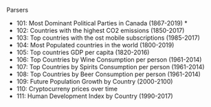 Parsers

- 101: Most Dominant Political Parties in Canada (1867-2019) * 
- 102: Countries with the highest CO2 emissions (1850-2017)
- 103: Top countries with the ost mobile subscriptions (1985-2017)
- 104: Most Populated countries in the world (1800-2019)
- 105: Top countries GDP per capita (1820-2016)
- 106: Top Countries by Wine Consumption per person (1961-2014)
- 107: Top Countries by Spirits Consumption per person (1961-2014)
- 108: Top Countries by Beer Consumption per person (1961-2014)
- 109: Future Population Growth by Country (2000-2100)
- 110: Cryptocurreny prices over time
- 111: Human Development Index by Country (1990-2017)